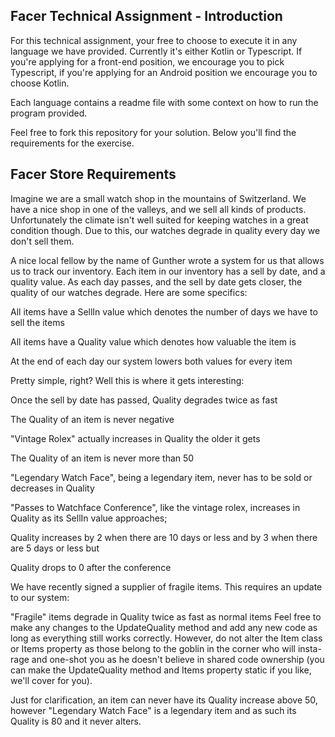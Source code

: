 ## Facer Technical Assignment - Introduction

For this technical assignment, your free to choose to execute it in any language we have provided. Currently it's either Kotlin or Typescript. If you're applying for a front-end position, we encourage you to pick Typescript, if you're applying for an Android position we encourage you to choose Kotlin.

Each language contains a readme file with some context on how to run the program provided.

Feel free to fork this repository for your solution. Below you'll find the requirements for the exercise. 


## Facer Store Requirements

Imagine we are a small watch shop in the mountains of Switzerland. We have a nice shop in one of the valleys, and we sell all kinds of products. Unfortunately the climate isn't well suited for keeping watches in a great condition though. Due to this, our watches degrade in quality every day we don't sell them.

A nice local fellow by the name of Gunther wrote a system for us that allows us to track our inventory. Each item in our inventory has a sell by date, and a quality value. As each day passes, and the sell by date gets closer, the quality of our watches degrade. Here are some specifics:

All items have a SellIn value which denotes the number of days we have to sell the items

All items have a Quality value which denotes how valuable the item is

At the end of each day our system lowers both values for every item

Pretty simple, right? Well this is where it gets interesting:


Once the sell by date has passed, Quality degrades twice as fast

The Quality of an item is never negative

"Vintage Rolex" actually increases in Quality the older it gets

The Quality of an item is never more than 50

"Legendary Watch Face", being a legendary item, never has to be sold or decreases in Quality

"Passes to Watchface Conference", like the vintage rolex, increases in Quality as its SellIn value approaches;

Quality increases by 2 when there are 10 days or less and by 3 when there are 5 days or less but

Quality drops to 0 after the conference

We have recently signed a supplier of fragile items. This requires an update to our system:


"Fragile" items degrade in Quality twice as fast as normal items
Feel free to make any changes to the UpdateQuality method and add any new code as long as everything still works correctly. However, do not alter the Item class or Items property as those belong to the goblin in the corner who will insta-rage and one-shot you as he doesn't believe in shared code ownership (you can make the UpdateQuality method and Items property static if you like, we'll cover for you).

Just for clarification, an item can never have its Quality increase above 50, however "Legendary Watch Face" is a legendary item and as such its Quality is 80 and it never alters.